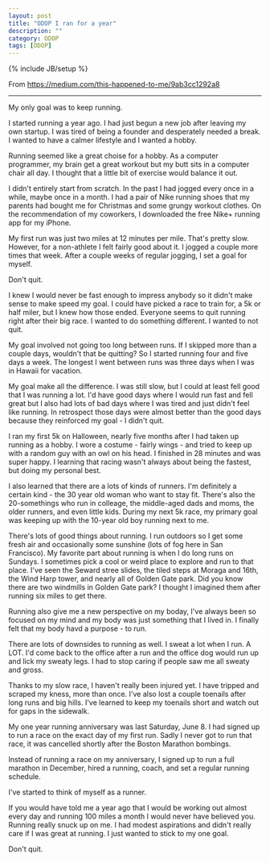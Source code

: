 ```yaml
---
layout: post
title: "ODOP I ran for a year"
description: ""
category: ODOP
tags: [ODOP]
---
```

{% include JB/setup %}

From <https://medium.com/this-happened-to-me/9ab3cc1292a8>

---

My only goal was to keep running.

I started running a year ago. I had just begun  a new job after leaving my own startup. I was tired of being a founder and desperately needed a break.  I wanted to have a calmer lifestyle and I wanted a hobby.

Running seemed like a great choise for a hobby. As a computer programmer, my brain get a great workout but my butt sits in a computer chair all day. I thought that a little bit of exercise would balance it out.

I didn't entirely start from scratch. In the past I had jogged every once in a while, maybe once in a month. I had a pair of Nike running shoes that my parents had bought me for Christmas and some grungy workout clothes. On the recommendation of my coworkers, I downloaded the free Nike+ running app for my iPhone.

My first run was just two miles at 12 minutes per mile. That's pretty slow. However, for a non-athlete I felt fairly good about it. I jogged a couple more times that week. After a couple weeks of regular jogging, I set a goal for myself.

Don't quit.

I knew I would never be fast enough to impress anybody so it didn't make sense to make speed my goal. I could have picked a race to train for, a 5k or half miler, but I knew how those ended. Everyone seems to quit running right after their big race. I wanted to do something different. I wanted to not quit.

My goal involved not going too long between runs. If I skipped more than a couple days, wouldn't that be quitting? So I started running four and five days a week. The longest I went between runs was three days when I was in Hawaii for vacation.

My goal make all the difference. I was still slow, but I could at least fell good that I was running a lot. I'd have good days where I would run fast and fell great but I also had lots of bad days where I was tired and just didn't feel like running. In retrospect those days were almost better than the good days because they reinforced my goal - I didn't quit.

I ran my first 5k on Halloween, nearly five months after I had taken up running as a hobby. I wore a costume - fairly wings - and tried to keep up with a random guy with an owl on his head. I finished in 28 minutes and was super happy. I learning that racing wasn't always about being the fastest, but doing my personal best.

I also learned that there are a lots of kinds of runners. I'm definitely a certain kind - the 30 year old woman who want to stay fit. There's also the 20-somethings who run in colleage, the middle-aged dads and moms, the older runners, and even little kids. During my next 5k race, my primary goal was keeping up with the 10-year old boy running next to me.

There's lots of good things about running. I run outdoors so I get some fresh air and occasionally some sunshine (lots of fog here in San Francisco). My favorite part about running is when I do long runs on Sundays. I sometimes pick a cool or weird place to explore and run to that place. I've seen the Seward stree slides, the tiled steps at Moraga and 16th, the Wind Harp tower, and nearly all of Golden Gate park. Did you know there are two windmills in Golden Gate park? I thought I imagined them after running six miles to get there.

Running also give me a new perspective on my boday, I've always been so focused on my mind and my body was just something that I lived in. I finally felt that my body havd a purpose - to run.

There are lots of downsides to running as well. I sweat a lot when I run. A LOT. I'd come back to the office after a run and the office dog would run up and lick my sweaty legs. I had to stop caring if people saw me all sweaty and gross.

Thanks to my slow race, I haven't really been injured yet. I have tripped and scraped my kness, more than once. I've also lost a couple toenails after long runs and big hills. I've learned to keep my toenails short and watch out for gaps in the sidewalk.

My one year running anniversary was last Saturday, June 8. I had signed up to run a race on the exact day of my first run. Sadly I never got to run that race, it was cancelled shortly after the Boston Marathon bombings.

Instead of running a race on my anniversary, I signed up to run a full marathon in December, hired a running, coach, and set a regular running schedule.

I've started to think of myself as a runner.

If you would have told me a year ago that I would be working out almost every day and running 100 miles a month I would never have believed you. Running really snuck up on me. I had modest aspirations and didn't really care if I was great at running. I just wanted to stick to my one goal.

Don't quit.
